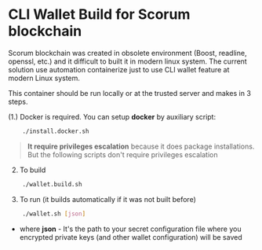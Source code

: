 # CLI Wallet Build for Scorum blockchain

Scorum blockchain was created in obsolete environment (Boost, readline, openssl, etc.) and it difficult to built it in modern linux system.
The current solution use automation containerize just to use CLI wallet feature at modern Linux system.

This container should be run locally or at the trusted server and makes in
3 steps.

(1.) Docker is required.
You can setup **docker** by auxiliary script:
```bash
    ./install.docker.sh
```
> **It require privileges escalation** because it does package installations. But the following scripts don't require privileges escalation

2. To build
```bash
    ./wallet.build.sh
```

3. To run (it builds automatically if it was not built before)
```bash
    ./wallet.sh [json]
```
* where **json** - It's the path to your secret configuration file where you encrypted private keys (and other wallet configuration) will be saved
